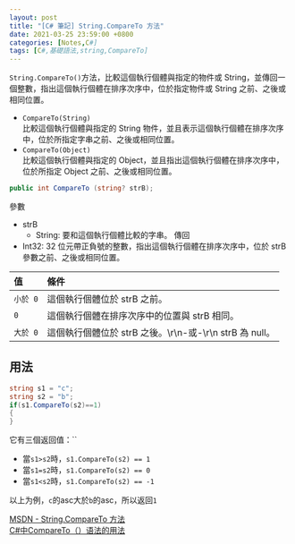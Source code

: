 ```yaml
---
layout: post
title: "[C# 筆記] String.CompareTo 方法"
date: 2021-03-25 23:59:00 +0800
categories: [Notes,C#]
tags: [C#,基礎語法,string,CompareTo]
---
```



`String.CompareTo()`方法，比較這個執行個體與指定的物件或 String，並傳回一個整數，指出這個執行個體在排序次序中，位於指定物件或 String 之前、之後或相同位置。


- `CompareTo(String)`	
比較這個執行個體與指定的 String 物件，並且表示這個執行個體在排序次序中，位於所指定字串之前、之後或相同位置。
- `CompareTo(Object)`	
比較這個執行個體與指定的 Object，並且指出這個執行個體在排序次序中，位於所指定 Object 之前、之後或相同位置。

```c#
public int CompareTo (string? strB);
```
參數
- strB
    - String: 要和這個執行個體比較的字串。
傳回
- Int32: 32 位元帶正負號的整數，指出這個執行個體在排序次序中，位於 strB 參數之前、之後或相同位置。


| 值 | 條件            | 
|:----------|:-----------------|
| `小於 0`|這個執行個體位於 strB 之前。|
| `0`   |這個執行個體在排序次序中的位置與 strB 相同。|
| `大於 0`|這個執行個體位於 strB 之後。\r\n-或-\r\n strB 為 null。|


## 用法

```c#
string s1 = "c";
string s2 = "b";
if(s1.CompareTo(s2)==1)
{
}
```

它有三個返回值：``
- 當`s1>s2`時，`s1.CompareTo(s2) == 1`
- 當`s1=s2`時，`s1.CompareTo(s2) == 0`
- 當`s1<s2`時，`s1.CompareTo(s2) == -1`

以上为例，`c`的asc大於`b`的asc，所以返回`1`


[MSDN - String.CompareTo 方法](https://learn.microsoft.com/zh-tw/dotnet/api/system.string.compareto?view=net-8.0)       
[C#中CompareTo（）语法的用法](https://blog.csdn.net/weixin_42006872/article/details/88541160)